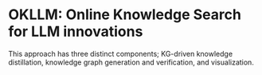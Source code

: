 # OKLLM: Online Knowledge Search for LLM innovations

This approach has three distinct components; KG-driven knowledge distillation, knowledge graph generation and verification, and visualization. 
